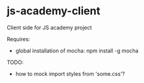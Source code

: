 # js-academy-client
Client side for JS academy project


Requires:

- global installation of mocha: npm install -g mocha


TODO:
- how to mock import styles from 'some.css'?
